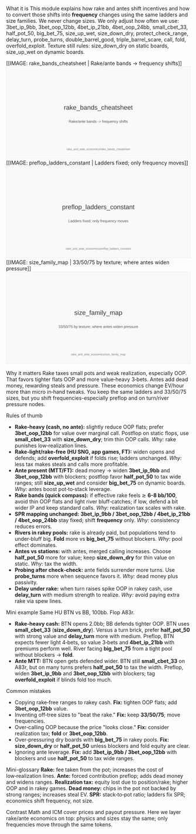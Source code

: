 What it is
This module explains how rake and antes shift incentives and how to convert those shifts into **frequency** changes using the same ladders and size families. We never change sizes. We only adjust how often we use: 3bet_ip_9bb, 3bet_oop_12bb, 4bet_ip_21bb, 4bet_oop_24bb, small_cbet_33, half_pot_50, big_bet_75, size_up_wet, size_down_dry, protect_check_range, delay_turn, probe_turns, double_barrel_good, triple_barrel_scare, call, fold, overfold_exploit. Texture still rules: size_down_dry on static boards, size_up_wet on dynamic boards.

[[IMAGE: rake_bands_cheatsheet | Rake/ante bands -> frequency shifts]]
![Rake/ante bands -> frequency shifts](images/rake_bands_cheatsheet.svg)
[[IMAGE: preflop_ladders_constant | Ladders fixed; only frequency moves]]
![Ladders fixed; only frequency moves](images/preflop_ladders_constant.svg)
[[IMAGE: size_family_map | 33/50/75 by texture; where antes widen pressure]]
![33/50/75 by texture; where antes widen pressure](images/size_family_map.svg)

Why it matters
Rake taxes small pots and weak realization, especially OOP. That favors tighter flats OOP and more value‑heavy 3‑bets. Antes add dead money, rewarding steals and pressure. These economics change EV/hour more than micro in‑hand tweaks. You keep the same ladders and 33/50/75 sizes, but you shift frequencies-especially preflop and on turn/river pressure nodes.

Rules of thumb

* **Rake‑heavy (cash, no ante):** slightly reduce OOP flats; prefer **3bet_oop_12bb** for value over marginal call. Postflop on static flops, use **small_cbet_33** with **size_down_dry**; trim thin OOP calls. *Why:* rake punishes low‑realization lines.
* **Rake‑light/rake‑free (HU SNG, app games, FT):** widen opens and defends; add **overfold_exploit** if folds rise; ladders unchanged. *Why:* less tax makes steals and calls more profitable.
* **Ante present (MTT/FT):** dead money -> widen **3bet_ip_9bb** and **3bet_oop_12bb** with blockers; postflop favor **half_pot_50** to tax wide ranges; still **size_up_wet** and consider **big_bet_75** on dynamic boards. *Why:* antes boost pot‑to‑stack leverage.
* **Rake bands (quick compass):** if effective rake feels ≳ **6-8 bb/100**, avoid thin OOP flats and light river bluff‑catches; if low, defend a bit wider IP and keep standard calls. *Why:* realization tax scales with rake.
* **SPR mapping unchanged:** **3bet_ip_9bb / 3bet_oop_12bb / 4bet_ip_21bb / 4bet_oop_24bb** stay fixed; shift **frequency** only. *Why:* consistency reduces errors.
* **Rivers in rakey pools:** rake is already paid, but populations tend to under‑bluff big. **Fold** more vs **big_bet_75** without blockers. *Why:* pool effect dominates.
* **Antes vs stations:** with antes, merged calling increases. Choose **half_pot_50** more for value; keep **size_down_dry** for thin value on static. *Why:* tax the width.
* **Probing after check‑check:** ante fields surrender more turns. Use **probe_turns** more when sequence favors it. *Why:* dead money plus passivity.
* **Delay under rake:** when turn raises spike OOP in rakey cash, use **delay_turn** with medium strength to realize. *Why:* avoid paying extra rake via spew lines.

Mini example
Same HU BTN vs BB, 100bb. Flop A83r.

* **Rake‑heavy cash:** BTN opens 2.0bb; BB defends tighter OOP. BTN uses **small_cbet_33** (**size_down_dry**). Versus a turn brick, prefer **half_pot_50** with strong value and **delay_turn** more with medium. Preflop, BTN expects fewer light 4‑bets, so value 3‑bets and **4bet_ip_21bb** with premiums perform well. River facing **big_bet_75** from a tight pool without blockers -> **fold**.
* **Ante MTT:** BTN open gets defended wider. BTN still **small_cbet_33** on A83r, but on many turns prefers **half_pot_50** to tax the width. Preflop, widen **3bet_ip_9bb** and **3bet_oop_12bb** with blockers; tag **overfold_exploit** if blinds fold too much.

Common mistakes

* Copying rake‑free ranges to rakey cash. **Fix:** tighten OOP flats; add **3bet_oop_12bb** value.
* Inventing off‑tree sizes to "beat the rake." **Fix:** keep **33/50/75**; move frequencies.
* Over‑calling OOP because the price "looks close." **Fix:** consider realization tax; **fold** or **3bet_oop_12bb**.
* Over‑pressuring dry boards with **big_bet_75** in rakey pools. **Fix:** **size_down_dry** or **half_pot_50** unless blockers and fold equity are clear.
* Ignoring ante leverage. **Fix:** add **3bet_ip_9bb / 3bet_oop_12bb** with blockers and use **half_pot_50** to tax wide ranges.

Mini-glossary
**Rake:** fee taken from the pot; increases the cost of low‑realization lines. 
**Ante:** forced contribution preflop; adds dead money and widens ranges. 
**Realization tax:** equity lost due to position/rake; higher OOP and in rakey games. 
**Dead money:** chips in the pot not backed by strong ranges; increases steal EV. 
**SPR:** stack‑to‑pot ratio; ladders fix SPR; economics shift frequency, not size.

Contrast
Math and ICM cover prices and payout pressure. Here we layer rake/ante economics on top: physics and sizes stay the same; only frequencies move through the same tokens.